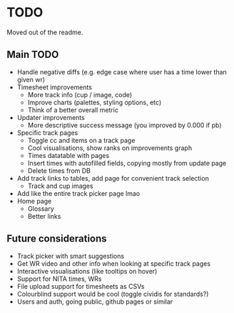 # TODO
Moved out of the readme.

## Main TODO
- Handle negative diffs (e.g. edge case where user has a time lower than given wr)
- Timesheet improvements
    - More track info (cup / image, code)
    - Improve charts (palettes, styling options, etc)
    - Think of a better overall metric
- Updater improvements
    - More descriptive success message (you improved by 0.000 if pb)
- Specific track pages
    - Toggle cc and items on a track page
    - Cool visualisations, show ranks on improvements graph
    - Times datatable with pages
    - Insert times with autofilled fields, copying mostly from update page
    - Delete times from DB
- Add track links to tables, add page for convenient track selection
    - Track and cup images
- Add like the entire track picker page lmao
- Home page
    - Glossary
    - Better links

## Future considerations
- Track picker with smart suggestions
- Get WR video and other info when looking at specific track pages
- Interactive visualisations (like tooltips on hover)
- Support for NITA times, WRs
- File upload support for timesheets as CSVs
- Colourblind support would be cool (toggle cividis for standards?)
- Users and auth, going public, github pages or similar